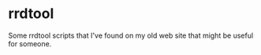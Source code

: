 rrdtool
=======

Some rrdtool scripts that I've found on my old web site that might be useful for someone.
